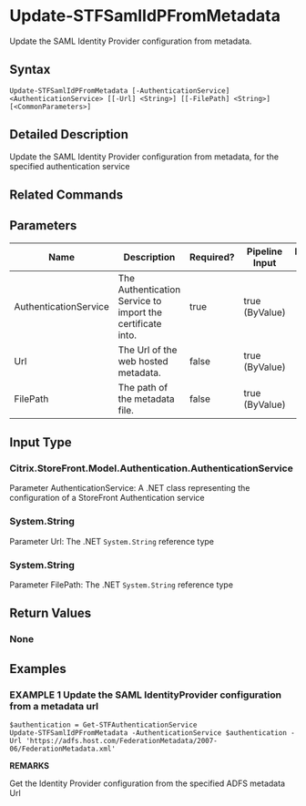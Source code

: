 ﻿# Update-STFSamlIdPFromMetadata

Update the SAML Identity Provider configuration from metadata.

## Syntax

```
Update-STFSamlIdPFromMetadata [-AuthenticationService] <AuthenticationService> [[-Url] <String>] [[-FilePath] <String>] [<CommonParameters>]
```

## Detailed Description

Update the SAML Identity Provider configuration from metadata, for the specified authentication service

## Related Commands


## Parameters

| Name   | Description | Required? | Pipeline Input | Default Value |
| --- | --- | --- | --- | --- |
|AuthenticationService|The Authentication Service to import the certificate into.|true|true (ByValue)| |
|Url|The Url of the web hosted metadata.|false|true (ByValue)| |
|FilePath|The path of the metadata file.|false|true (ByValue)| |

## Input Type

### Citrix.StoreFront.Model.Authentication.AuthenticationService

Parameter AuthenticationService: A .NET class representing the configuration of a StoreFront Authentication service

### System.String

Parameter Url: The .NET `System.String` reference type

### System.String

Parameter FilePath: The .NET `System.String` reference type

## Return Values

### None

## Examples

### EXAMPLE 1 Update the SAML IdentityProvider configuration from a metadata url

```
$authentication = Get-STFAuthenticationService
Update-STFSamlIdPFromMetadata -AuthenticationService $authentication -Url 'https://adfs.host.com/FederationMetadata/2007-06/FederationMetadata.xml'
```

**REMARKS**

Get the Identity Provider configuration from the specified ADFS metadata Url
